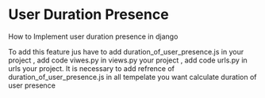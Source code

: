 # User Duration Presence
How to Implement user duration presence in django

To add this feature jus have to add duration_of_user_presence.js in your project , add code viwes.py in views.py your project , add code urls.py in urls your project.
It is necessary to add refrence of duration_of_user_presence.js in all tempelate you want calculate duration of user presence
